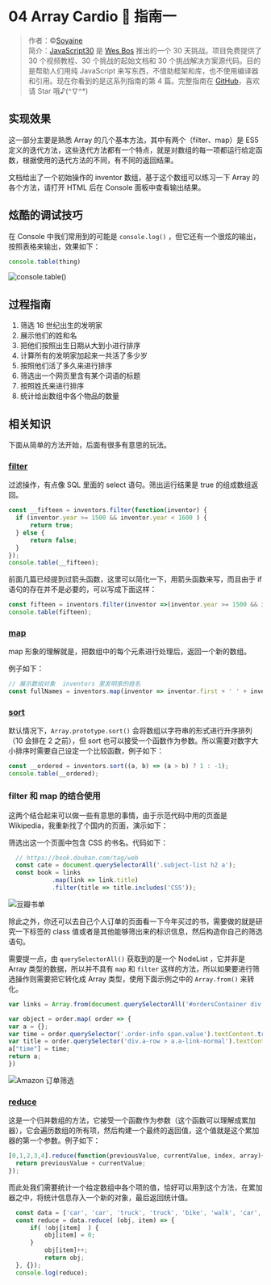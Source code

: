 #   04 Array Cardio 💪 指南一

> 作者：©[Soyaine](https://github.com/soyaine)  
> 简介：[JavaScript30](https://javascript30.com) 是 [Wes Bos](https://github.com/wesbos) 推出的一个 30 天挑战。项目免费提供了 30 个视频教程、30 个挑战的起始文档和 30 个挑战解决方案源代码。目的是帮助人们用纯 JavaScript 来写东西，不借助框架和库，也不使用编译器和引用。现在你看到的是这系列指南的第 4 篇。完整指南在 [GitHub](https://github.com/soyaine/JavaScript30)，喜欢请 Star 哦♪(^∇^*)

## 实现效果

这一部分主要是熟悉 Array 的几个基本方法，其中有两个（filter、map）是 ES5 定义的迭代方法，这些迭代方法都有一个特点，就是对数组的每一项都运行给定函数，根据使用的迭代方法的不同，有不同的返回结果。

文档给出了一个初始操作的 inventor 数组，基于这个数组可以练习一下 Array 的各个方法，请打开 HTML 后在 Console 面板中查看输出结果。

## 炫酷的调试技巧

在 Console 中我们常用到的可能是 `console.log()` ，但它还有一个很炫的输出，按照表格来输出，效果如下：

```js
console.table(thing)
```

![console.table()](https://cl.ly/0H023s441o2d/Image%202016-12-23%20at%203.51.50%20PM.png)

## 过程指南

1. 筛选 16 世纪出生的发明家  
2. 展示他们的姓和名  
3. 把他们按照出生日期从大到小进行排序
4. 计算所有的发明家加起来一共活了多少岁
5. 按照他们活了多久来进行排序
6. 筛选出一个网页里含有某个词语的标题
7. 按照姓氏来进行排序
8. 统计给出数组中各个物品的数量

## 相关知识

下面从简单的方法开始，后面有很多有意思的玩法。

### [filter](https://developer.mozilla.org/zh-CN/docs/Web/JavaScript/Reference/Global_Objects/Array/filter)

过滤操作，有点像 SQL 里面的 select 语句。筛出运行结果是 true 的组成数组返回。

````js
const __fifteen = inventors.filter(function(inventor) {
  if (inventor.year >= 1500 && inventor.year < 1600 ) {
	  return true;
  } else {
      return false;
  }
});
console.table(__fifteen);
````

前面几篇已经提到过箭头函数，这里可以简化一下，用箭头函数来写，而且由于 if 语句的存在并不是必要的，可以写成下面这样：

````js
const fifteen = inventors.filter(inventor =>(inventor.year >= 1500 && inventor.year < 1600));
console.table(fifteen);
````

### [map](https://developer.mozilla.org/zh-CN/docs/Web/JavaScript/Reference/Global_Objects/Array/map)

map 形象的理解就是，把数组中的每个元素进行处理后，返回一个新的数组。

例子如下：

````js 
// 展示数组对象  inventors 里发明家的姓名  
const fullNames = inventors.map(inventor => inventor.first + ' ' + inventor.last);
````

### [sort](https://developer.mozilla.org/zh-CN/docs/Web/JavaScript/Reference/Global_Objects/Array/sort)

默认情况下，`Array.prototype.sort()` 会将数组以字符串的形式进行升序排列（10 会排在 2 之前），但 sort 也可以接受一个函数作为参数。所以需要对数字大小排序时需要自己设定一个比较函数，例子如下：

````js
const __ordered = inventors.sort((a, b) => (a > b) ? 1 : -1);
console.table(__ordered);
````

### filter 和 map 的结合使用

这两个结合起来可以做一些有意思的事情，由于示范代码中用的页面是 Wikipedia，我重新找了个国内的页面，演示如下：

筛选出这一个页面中包含 CSS 的书名。代码如下：
````js
  // https://book.douban.com/tag/web
  const cate = document.querySelectorAll('.subject-list h2 a');
  const book = links
			.map(link => link.title)
			.filter(title => title.includes('CSS'));
````

![豆瓣书单](https://cl.ly/3X2b3i3J4719/Image%202016-12-23%20at%2010.57.01%20AM.png)

除此之外，你还可以去自己个人订单的页面看一下今年买过的书，需要做的就是研究一下标签的 class 值或者是其他能够筛出来的标识信息，然后构造你自己的筛选语句。

需要提一点，由 `querySelectorAll()` 获取到的是一个 NodeList ，它并非是 Array 类型的数据，所以并不具有 `map` 和 `filter` 这样的方法，所以如果要进行筛选操作则需要把它转化成 Array 类型，使用下面示例之中的 `Array.from()` 来转化。

```js
var links = Array.from(document.querySelectorAll('#ordersContainer div.order div.a-row > a.a-link-normal'))

var object = order.map( order => {
var a = {};
var time = order.querySelector('.order-info span.value').textContent.trim();
var title = order.querySelector('div.a-row > a.a-link-normal').textContent.trim();
a["time"] = time;
return a;
})
```

![Amazon 订单筛选](http://ofjku7mlm.bkt.clouddn.com/16-12-23/51544750-file_1482484281402_1a92.png)

### [reduce](https://developer.mozilla.org/zh-CN/docs/Web/JavaScript/Reference/Global_Objects/Array/Reduce)

这是一个归并数组的方法，它接受一个函数作为参数（这个函数可以理解成累加器），它会遍历数组的所有项，然后构建一个最终的返回值，这个值就是这个累加器的第一个参数。例子如下：

````js
[0,1,2,3,4].reduce(function(previousValue, currentValue, index, array){
  return previousValue + currentValue;
});
````

而此处我们需要统计一个给定数组中各个项的值，恰好可以用到这个方法，在累加器之中，将统计信息存入一个新的对象，最后返回统计值。

````js
  const data = ['car', 'car', 'truck', 'truck', 'bike', 'walk', 'car', 'van', 'bike', 'walk', 'car', 'van', 'car', 'truck' ];
  const reduce = data.reduce( (obj, item) => {
	  if( !obj[item]  ) {
		  obj[item] = 0;
	  }
		  obj[item]++;
		  return obj;
  }, {});
  console.log(reduce);
````

